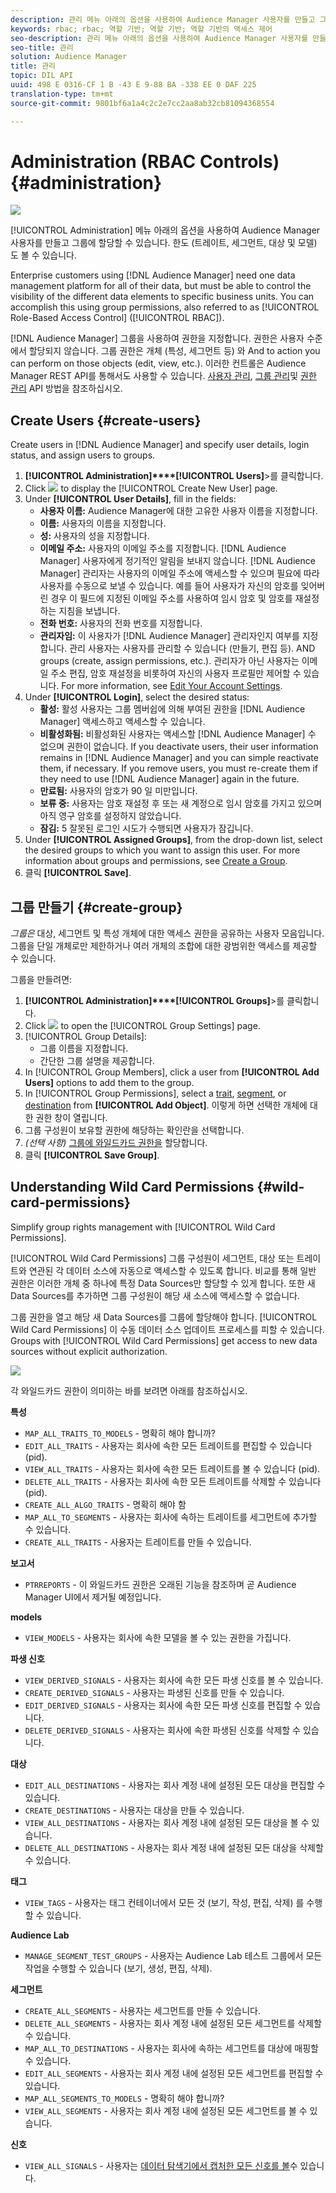 ```yaml
---
description: 관리 메뉴 아래의 옵션을 사용하여 Audience Manager 사용자를 만들고 그룹에 할당할 수 있습니다. 한도 (트레이트, 세그먼트, 대상 및 모델) 도 볼 수 있습니다.
keywords: rbac; rbac; 역할 기반; 역할 기반; 역할 기반의 액세스 제어
seo-description: 관리 메뉴 아래의 옵션을 사용하여 Audience Manager 사용자를 만들고 그룹에 할당할 수 있습니다. 한도 (트레이트, 세그먼트, 대상 및 모델) 도 볼 수 있습니다.
seo-title: 관리
solution: Audience Manager
title: 관리
topic: DIL API
uuid: 498 E 0316-CF 1 B -43 E 9-88 BA -338 EE 0 DAF 225
translation-type: tm+mt
source-git-commit: 9801bf6a1a4c2c2e7cc2aa8ab32cb81094368554

---
```



# Administration (RBAC Controls) {#administration}

![](assets/rbac-controls.png)

[!UICONTROL Administration] 메뉴 아래의 옵션을 사용하여 Audience Manager 사용자를 만들고 그룹에 할당할 수 있습니다. 한도 (트레이트, 세그먼트, 대상 및 모델) 도 볼 수 있습니다.

Enterprise customers using [!DNL Audience Manager] need one data management platform for all of their data, but must be able to control the visibility of the different data elements to specific business units. You can accomplish this using group permissions, also referred to as [!UICONTROL Role-Based Access Control] ([!UICONTROL RBAC]).

[!DNL Audience Manager] 그룹을 사용하여 권한을 지정합니다. 권한은 사용자 수준에서 할당되지 않습니다. 그룹 권한은 개체 (특성, 세그먼트 등) 와 And to action you can perform on those objects (edit, view, etc.). 이러한 컨트롤은 Audience Manager REST API를 통해서도 사용할 수 있습니다. [사용자 관리](/help/using/api/rest-api-main/aam-api-user-group-permission/aam-api-user.md), [그룹 관리](/help/using/api/rest-api-main/aam-api-user-group-permission/aam-api-group.md)및 [권한 관리](/help/using/api/rest-api-main/aam-api-user-group-permission/aam-api-permissions.md) API 방법을 참조하십시오.

## Create Users {#create-users}

<!-- t_create_users.xml -->

Create users in [!DNL Audience Manager] and specify user details, login status, and assign users to groups.

1. **[!UICONTROL Administration]****[!UICONTROL Users]**&gt;를 클릭합니다.
1. Click ![](assets/icon_add.png) to display the [!UICONTROL Create New User] page.
1. Under **[!UICONTROL User Details]**, fill in the fields:
   * **사용자 이름:** Audience Manager에 대한 고유한 사용자 이름을 지정합니다.
   * **이름:** 사용자의 이름을 지정합니다.
   * **성:** 사용자의 성을 지정합니다.
   * **이메일 주소:** 사용자의 이메일 주소를 지정합니다. [!DNL Audience Manager] 사용자에게 정기적인 알림을 보내지 않습니다. [!DNL Audience Manager] 관리자는 사용자의 이메일 주소에 액세스할 수 있으며 필요에 따라 사용자를 수동으로 보낼 수 있습니다. 예를 들어 사용자가 자신의 암호를 잊어버린 경우 이 필드에 지정된 이메일 주소를 사용하여 임시 암호 및 암호를 재설정하는 지침을 보냅니다.
   * **전화 번호:** 사용자의 전화 번호를 지정합니다.
   * **관리자임:** 이 사용자가 [!DNL Audience Manager] 관리자인지 여부를 지정합니다. 관리 사용자는 사용자를 관리할 수 있습니다 (만들기, 편집 등). AND groups (create, assign permissions, etc.). 관리자가 아닌 사용자는 이메일 주소 편집, 암호 재설정을 비롯하여 자신의 사용자 프로필만 제어할 수 있습니다. For more information, see [Edit Your Account Settings](../../features/administration/edit-account-settings.md).
1. Under **[!UICONTROL Login]**, select the desired status:
   * **활성:** 활성 사용자는 그룹 멤버쉽에 의해 부여된 권한을 [!DNL Audience Manager] 액세스하고 액세스할 수 있습니다.
   * **비활성화됨:** 비활성화된 사용자는 액세스할 [!DNL Audience Manager] 수 없으며 권한이 없습니다. If you deactivate users, their user information remains in [!DNL Audience Manager] and you can simple reactivate them, if necessary. If you remove users, you must re-create them if they need to use [!DNL Audience Manager] again in the future.
   * **만료됨:** 사용자의 암호가 90 일 미만입니다.
   * **보류 중:** 사용자는 암호 재설정 후 또는 새 계정으로 임시 암호를 가지고 있으며 아직 영구 암호를 설정하지 않았습니다.
   * **잠김:** 5 잘못된 로그인 시도가 수행되면 사용자가 잠깁니다.
1. Under **[!UICONTROL Assigned Groups]**, from the drop-down list, select the desired groups to which you want to assign this user.
For more information about groups and permissions, see [Create a Group](../../features/administration/administration-overview.md#create-group).
1. 클릭 **[!UICONTROL Save]**.

## 그룹 만들기 {#create-group}

*그룹은* 대상, 세그먼트 및 특성 개체에 대한 액세스 권한을 공유하는 사용자 모음입니다. 그룹을 단일 개체로만 제한하거나 여러 개체의 조합에 대한 광범위한 액세스를 제공할 수 있습니다.

<!-- t_create_groups.xml -->

그룹을 만들려면:

1. **[!UICONTROL Administration]****[!UICONTROL Groups]**&gt;를 클릭합니다.
1. Click  ![](assets/icon_add.png) to open the [!UICONTROL Group Settings] page.
1. [!UICONTROL Group Details]:
   * 그룹 이름을 지정합니다.
   * 간단한 그룹 설명을 제공합니다.
1. In [!UICONTROL Group Members], click a user from **[!UICONTROL Add Users]** options to add them to the group.
1. In [!UICONTROL Group Permissions], select a [trait](../../features/traits/trait-details-page.md), [segment](../../features/segments/segments-purpose.md), or [destination](../../features/destinations/destinations.md) from **[!UICONTROL Add Object]**.
이렇게 하면 선택한 개체에 대한 권한 창이 열립니다.
1. 그룹 구성원이 보유할 권한에 해당하는 확인란을 선택합니다.
1. *(선택 사항)* [그룹에 와일드카드 권한을](../../features/administration/administration-overview.md#wild-card-permissions) 할당합니다.
1. 클릭 **[!UICONTROL Save Group]**.

## Understanding Wild Card Permissions {#wild-card-permissions}

Simplify group rights management with [!UICONTROL Wild Card Permissions].

<!-- c_wildcard_permissions.xml -->

[!UICONTROL Wild Card Permissions] 그룹 구성원이 세그먼트, 대상 또는 트레이트와 연관된 각 데이터 소스에 자동으로 액세스할 수 있도록 합니다. 비교를 통해 일반 권한은 이러한 개체 중 하나에 특정 Data Sources만 할당할 수 있게 합니다. 또한 새 Data Sources를 추가하면 그룹 구성원이 해당 새 소스에 액세스할 수 없습니다.

그룹 권한을 열고 해당 새 Data Sources를 그룹에 할당해야 합니다. [!UICONTROL Wild Card Permissions] 이 수동 데이터 소스 업데이트 프로세스를 피할 수 있습니다. Groups with [!UICONTROL Wild Card Permissions] get access to new data sources without explicit authorization.

![](assets/wild-card.png)

각 와일드카드 권한이 의미하는 바를 보려면 아래를 참조하십시오.

**특성**

* `MAP_ALL_TRAITS_TO_MODELS` - 명확히 해야 합니까?
* `EDIT_ALL_TRAITS` - 사용자는 회사에 속한 모든 트레이트를 편집할 수 있습니다 (pid).
* `VIEW_ALL_TRAITS` - 사용자는 회사에 속한 모든 트레이트를 볼 수 있습니다 (pid).
* `DELETE_ALL_TRAITS` - 사용자는 회사에 속한 모든 트레이트를 삭제할 수 있습니다 (pid).
* `CREATE_ALL_ALGO_TRAITS` - 명확히 해야 함
* `MAP_ALL_TO_SEGMENTS` - 사용자는 회사에 속하는 트레이트를 세그먼트에 추가할 수 있습니다.
* `CREATE_ALL_TRAITS` - 사용자는 트레이트를 만들 수 있습니다.

**보고서**

* `PTRREPORTS` - 이 와일드카드 권한은 오래된 기능을 참조하며 곧 Audience Manager UI에서 제거될 예정입니다.

**models**

* `VIEW_MODELS` - 사용자는 회사에 속한 모델을 볼 수 있는 권한을 가집니다.

**파생 신호**

* `VIEW_DERIVED_SIGNALS` - 사용자는 회사에 속한 모든 파생 신호를 볼 수 있습니다.
* `CREATE_DERIVED_SIGNALS` - 사용자는 파생된 신호를 만들 수 있습니다.
* `EDIT_DERIVED_SIGNALS` - 사용자는 회사에 속한 모든 파생 신호를 편집할 수 있습니다.
* `DELETE_DERIVED_SIGNALS` - 사용자는 회사에 속한 파생된 신호를 삭제할 수 있습니다.

**대상**

* `EDIT_ALL_DESTINATIONS` - 사용자는 회사 계정 내에 설정된 모든 대상을 편집할 수 있습니다.
* `CREATE_DESTINATIONS` - 사용자는 대상을 만들 수 있습니다.
* `VIEW_ALL_DESTINATIONS` - 사용자는 회사 계정 내에 설정된 모든 대상을 볼 수 있습니다.
* `DELETE_ALL_DESTINATIONS` - 사용자는 회사 계정 내에 설정된 모든 대상을 삭제할 수 있습니다.

**태그**

* `VIEW_TAGS` - 사용자는 태그 컨테이너에서 모든 것 (보기, 작성, 편집, 삭제) 를 수행할 수 있습니다.

**Audience Lab**

* `MANAGE_SEGMENT_TEST_GROUPS` - 사용자는 Audience Lab 테스트 그룹에서 모든 작업을 수행할 수 있습니다 (보기, 생성, 편집, 삭제).

**세그먼트**

* `CREATE_ALL_SEGMENTS` - 사용자는 세그먼트를 만들 수 있습니다.
* `DELETE_ALL_SEGMENTS` - 사용자는 회사 계정 내에 설정된 모든 세그먼트를 삭제할 수 있습니다.
* `MAP_ALL_TO_DESTINATIONS` - 사용자는 회사에 속하는 세그먼트를 대상에 매핑할 수 있습니다.
* `EDIT_ALL_SEGMENTS` - 사용자는 회사 계정 내에 설정된 모든 세그먼트를 편집할 수 있습니다.
* `MAP_ALL_SEGMENTS_TO_MODELS` - 명확히 해야 합니까?
* `VIEW_ALL_SEGMENTS` - 사용자는 회사 계정 내에 설정된 모든 세그먼트를 볼 수 있습니다.

**신호**

* `VIEW_ALL_SIGNALS` - 사용자는 [데이터 탐색기에서 캡처한 모든 신호를 볼](/help/using/features/data-explorer/data-explorer-overview.md)수 있습니다.